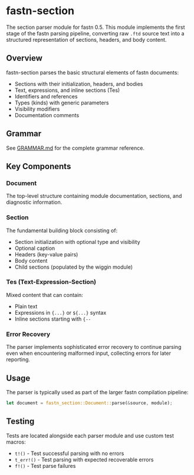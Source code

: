 # fastn-section

The section parser module for fastn 0.5. This module implements the first stage of the fastn parsing pipeline, converting raw `.ftd` source text into a structured representation of sections, headers, and body content.

## Overview

fastn-section parses the basic structural elements of fastn documents:
- Sections with their initialization, headers, and bodies
- Text, expressions, and inline sections (Tes)
- Identifiers and references
- Types (kinds) with generic parameters
- Visibility modifiers
- Documentation comments

## Grammar

See [GRAMMAR.md](GRAMMAR.md) for the complete grammar reference.

## Key Components

### Document
The top-level structure containing module documentation, sections, and diagnostic information.

### Section
The fundamental building block consisting of:
- Section initialization with optional type and visibility
- Optional caption
- Headers (key-value pairs)
- Body content
- Child sections (populated by the wiggin module)

### Tes (Text-Expression-Section)
Mixed content that can contain:
- Plain text
- Expressions in `{...}` or `${...}` syntax
- Inline sections starting with `{--`

### Error Recovery
The parser implements sophisticated error recovery to continue parsing even when encountering malformed input, collecting errors for later reporting.

## Usage

The parser is typically used as part of the larger fastn compilation pipeline:

```rust
let document = fastn_section::Document::parse(&source, module);
```

## Testing

Tests are located alongside each parser module and use custom test macros:
- `t!()` - Test successful parsing with no errors
- `t_err!()` - Test parsing with expected recoverable errors
- `f!()` - Test parse failures